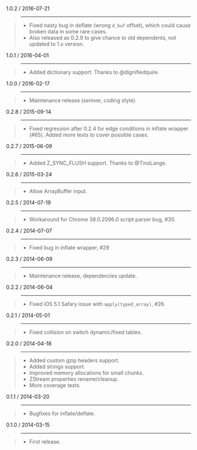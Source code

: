 1.0.2 / 2016-07-21
> ------------------

> - Fixed nasty bug in deflate (wrong `d_buf` offset), which could cause
  broken data in some rare cases.
> - Also released as 0.2.9 to give chance to old dependents, not updated to 1.x
  version.


1.0.1 / 2016-04-01
> ------------------

> - Added dictionary support. Thanks to @dignifiedquire.


1.0.0 / 2016-02-17
> ------------------

> - Maintenance release (semver, coding style).


0.2.8 / 2015-09-14
> ------------------

> - Fixed regression after 0.2.4 for edge conditions in inflate wrapper (#65).
  Added more tests to cover possible cases.


0.2.7 / 2015-06-09
> ------------------

> - Added Z_SYNC_FLUSH support. Thanks to @TinoLange.


0.2.6 / 2015-03-24
> ------------------

> - Allow ArrayBuffer input.


0.2.5 / 2014-07-19
> ------------------

> - Workaround for Chrome 38.0.2096.0 script parser bug, #30.


0.2.4 / 2014-07-07
> ------------------

> - Fixed bug in inflate wrapper, #29


0.2.3 / 2014-06-09
> ------------------

> - Maintenance release, dependencies update.


0.2.2 / 2014-06-04
> ------------------

> - Fixed iOS 5.1 Safary issue with `apply(typed_array)`, #26.


0.2.1 / 2014-05-01
> ------------------

> - Fixed collision on switch dynamic/fixed tables.


0.2.0 / 2014-04-18
> ------------------

> - Added custom gzip headers support.
> - Added strings support.
> - Improved memory allocations for small chunks.
> - ZStream properties rename/cleanup.
> - More coverage tests.


0.1.1 / 2014-03-20
> ------------------

> - Bugfixes for inflate/deflate.


0.1.0 / 2014-03-15
> ------------------

> - First release.
